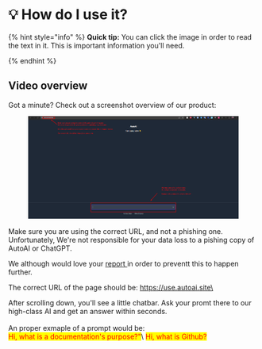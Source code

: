 # 💡 How do I use it?

{% hint style="info" %}
**Quick tip:** You can click the image in order to read the text in it. This is important information you'll need.


{% endhint %}

## Video overview

Got a minute? Check out a screenshot overview of our product:

<figure><img src="../.gitbook/assets/download.png" alt=""><figcaption></figcaption></figure>

Make sure you are using the correct URL, and not a phishing one. Unfortunately, We're not responsible for your data loss to a pishing copy of AutoAI or ChatGPT.

We although would love your [report ](https://report.autoai.site)in order to preventt this to happen further.

The correct URL of the page should be: [https://use.autoai.site\
](https://use.autoai.site)

After scrolling down, you'll see a little chatbar. Ask your promt there to our high-class AI and get an answer within seconds. \
\
An proper exmaple of a prompt would be: \
<mark style="color:red;">Hi, what is a documentation's purpose?"</mark>\ <mark style="color:red;">Hi, what is Github?</mark>

